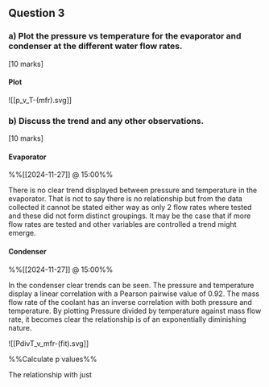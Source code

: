 
## Question 3
### a) Plot the pressure vs temperature for the evaporator and condenser at the different water flow rates. 
[10 marks]

#### Plot
![[p_v_T-(mfr).svg]]

### b) Discuss the trend and any other observations. 
[10 marks]

#### Evaporator
%%[[2024-11-27]] @ 15:00%%

There is no clear trend displayed between pressure and temperature in the evaporator. That is not to say there is no relationship but from the data collected it cannot be stated either way as only 2 flow rates where tested and these did not form distinct groupings. It may be the case that if more flow rates are tested and other variables are controlled a trend might emerge.

#### Condenser
%%[[2024-11-27]] @ 15:00%%

In the condenser clear trends can be seen. The pressure and temperature display a linear correlation with a Pearson pairwise value of 0.92. The mass flow rate of the coolant has an inverse correlation with both pressure and temperature. By plotting Pressure divided by temperature against mass flow rate, it becomes clear the relationship is of an exponentially diminishing nature.

![[PdivT_v_mfr-(fit).svg]]

%%Calculate p values%%

The relationship with just 